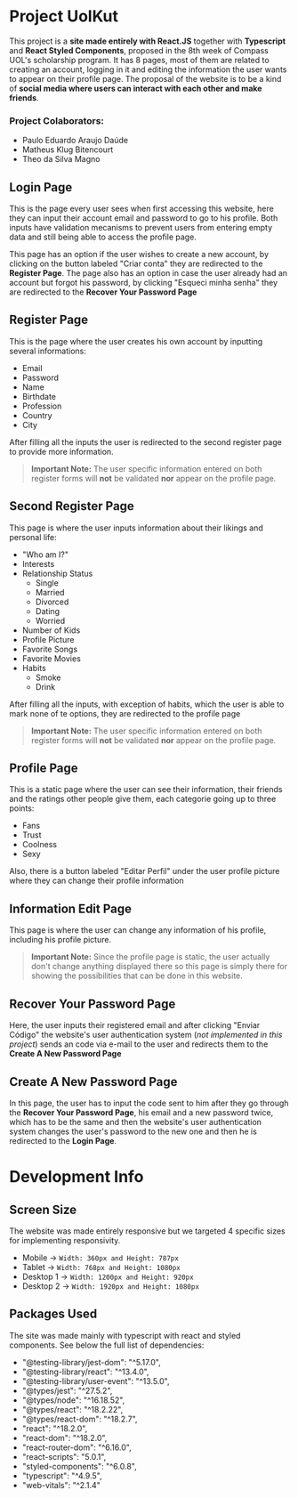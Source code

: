 # Project UolKut

This project is a **site made entirely with React.JS** together with **Typescript** and **React Styled Components**, proposed in the 8th week of Compass UOL's scholarship program. It has 8 pages, most of them are related to creating an account, logging in it and editing the information the user wants to appear on their profile page. The proposal of the website is to be a kind of **social media where users can interact with each other and make friends**.

### Project Colaborators:
- Paulo Eduardo Araujo Daúde 
- Matheus Klug Bitencourt
- Theo da Silva Magno

## Login Page

This is the page every user sees when first accessing this website, here they can input their account email and password to go to his profile. Both inputs have validation mecanisms to prevent users from entering empty data and still being able to access the profile page.

This page has an option if the user wishes to create a new account, by clicking on the button labeled "Criar conta" they are redirected to the **Register Page**. The page also has an option in case the user already had an account but forgot his password, by clicking "Esqueci minha senha" they are redirected to the **Recover Your Password Page**


## Register Page

This is the page where the user creates his own account by inputting several informations:
 - Email
 - Password
 - Name
 - Birthdate
 - Profession
 - Country
 - City


After filling all the inputs the user is redirected to the second register page to provide more information.
>**Important Note:** The user specific information entered on both register forms will **not** be validated **nor** appear on the profile page.

## Second Register Page
This page is where the user inputs information about their likings and personal life:
- "Who am I?"
- Interests
- Relationship Status
   - Single
   - Married
  - Divorced
  - Dating
  - Worried
- Number of Kids
- Profile Picture
- Favorite Songs
- Favorite Movies
- Habits
  - Smoke
  - Drink

After filling all the inputs, with exception of habits, which the user is able to mark none of te options, they are redirected to the profile page
>**Important Note:** The user specific information entered on both register forms will **not** be validated **nor** appear on the profile page.

## Profile Page

This is a static page where the user can see their information, their friends and the ratings other people give them, each categorie going up to three points:
- Fans
- Trust
- Coolness
- Sexy

Also, there is a button labeled "Editar Perfil" under the user profile picture where they can change their profile information

## Information Edit Page

This page is where the user can change any information of his profile, including his profile picture.
>**Important Note:** Since the profile page is static, the user actually don't change anything displayed there so this page is simply there for showing the possibilities that can be done in this website.

## Recover Your Password Page

Here, the user inputs their registered email and after clicking "Enviar Código" the website's user authentication system (*not implemented in this project*) sends an code via e-mail to the user and redirects them to the **Create A New Password Page**

## Create A New Password Page

In this page, the user has to input the code sent to him after they go through the **Recover Your Password Page**, his email and a new password twice, which has to be the same and then the website's user authentication system changes the user's password to the new one and then he is redirected to the **Login Page**.


# Development Info

## Screen Size 
The website was made entirely responsive but we targeted 4 specific sizes for implementing responsivity.
- Mobile → `Width: 360px and Height: 787px`
- Tablet → `Width: 768px and Height: 1080px`
- Desktop 1 → `Width: 1200px and Height: 920px`
- Desktop 2 → `Width: 1920px and Height: 1080px`

## Packages Used
The site was made mainly with typescript with react and styled components. See below the full list of dependencies:
- "@testing-library/jest-dom": "^5.17.0",
- "@testing-library/react": "^13.4.0",
- "@testing-library/user-event": "^13.5.0",
- "@types/jest": "^27.5.2",
- "@types/node": "^16.18.52",
- "@types/react": "^18.2.22",
- "@types/react-dom": "^18.2.7",
- "react": "^18.2.0",
- "react-dom": "^18.2.0",
- "react-router-dom": "^6.16.0",
- "react-scripts": "5.0.1",
- "styled-components": "^6.0.8",
- "typescript": "^4.9.5",
- "web-vitals": "^2.1.4"

